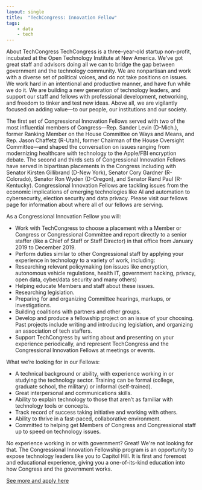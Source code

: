 ```yaml
---
layout: single
title:  "TechCongress: Innovation Fellow"
tags: 
    - data
    - tech
---
```


About TechCongress
TechCongress is a three-year-old startup non-profit, incubated at the Open Technology Institute at New America. We've got great staff and advisors doing all we can to bridge the gap between government and the technology community. We are nonpartisan and work with a diverse set of political voices, and do not take positions on issues. We work hard in an intentional and productive manner, and have fun while we do it. We are building a new generation of technology leaders, and support our staff and fellows with professional development, networking, and freedom to tinker and test new ideas. Above all, we are vigilantly focused on adding value—to our people, our institutions and our society.

The first set of Congressional Innovation Fellows served with two of the most influential members of Congress—Rep. Sander Levin (D-Mich.), former Ranking Member on the House Committee on Ways and Means, and Rep. Jason Chaffetz (R-Utah), former Chairman of the House Oversight Committee—and shaped the conversation on issues ranging from modernizing healthcare with technology to the Apple/FBI encryption debate.
The second and thirds sets of Congressional Innovation Fellows have served in bipartisan placements in the Congress including with Senator Kirsten Gillibrand (D-New York), Senator Cory Gardner (R-Colorado), Senator Ron Wyden (D-Oregon), and Senator Rand Paul (R-Kentucky).  Congressional Innovation Fellows are tackling issues from the economic implications of emerging technologies like AI and automation to cybersecurity, election security and data privacy.  Please visit our fellows page for information about where all of our fellows are serving. 

As a Congressional Innovation Fellow you will:
* Work with TechCongress to choose a placement with a Member or Congress or Congressional Committee and report directly to a senior staffer (like a Chief of Staff or Staff Director) in that office from January 2019 to December 2019.
* Perform duties similar to other Congressional staff by applying your experience in technology to a variety of work, including:
* Researching relevant policymaking (on issues like encryption, autonomous vehicle regulations, health IT, government hacking, privacy, open data, cyber/data security and many others)
* Helping educate Members and staff about these issues.
* Researching legislation.
* Preparing for and organizing Committee hearings, markups, or investigations.
* Building coalitions with partners and other groups.
* Develop and produce a fellowship project on an issue of your choosing. Past projects include writing and introducing legislation, and organizing an association of tech staffers.
* Support TechCongress by writing about and presenting on your experience periodically, and represent TechCongress and the Congressional Innovation Fellows at meetings or events.

What we’re looking for in our Fellows:
* A technical background or ability, with experience working in or studying the technology sector.  Training can be formal (college, graduate school, the military) or informal (self-trained). 
* Great interpersonal and communications skills. 
* Ability to explain technology to those that aren’t as familiar with technology tools or concepts.
* Track record of success taking initiative and working with others.
* Ability to thrive in a fast-paced, collaborative environment.
* Committed to helping get Members of Congress and Congressional staff up to speed on technology issues.  

No experience working in or with government? Great! We're not looking for that. The Congressional Innovation Fellowship program is an opportunity to expose technology leaders like you to Capitol Hill. It is first and foremost and educational experience, giving you a one-of-its-kind education into how Congress and the government works. 

[See more and apply here](https://www.techcongress.io/what-were-looking-for/)
